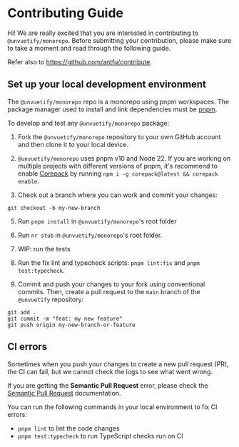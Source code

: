 # Contributing Guide

Hi! We are really excited that you are interested in contributing to `@unvuetify/monorepo`. Before submitting your contribution, please make sure to take a moment and read through the following guide.

Refer also to https://github.com/antfu/contribute.

## Set up your local development environment

The `@unvuetify/monorepo` repo is a monorepo using pnpm workspaces. The package manager used to install and link dependencies must be [pnpm](https://pnpm.io/).

To develop and test any `@unvuetify/monorepo` package:

1. Fork the `@unvuetify/monorepo` repository to your own GitHub account and then clone it to your local device.

2. `@unvuetify/monorepo` uses pnpm v10 and Node 22. If you are working on multiple projects with different versions of pnpm, it's recommend to enable [Corepack](https://github.com/nodejs/corepack) by running `npm i -g corepack@latest && corepack enable`.

3. Check out a branch where you can work and commit your changes:
```shell
git checkout -b my-new-branch
```

5. Run `pnpm install` in `@unvuetify/monorepo`'s root folder

6. Run `nr stub` in `@unvuetify/monorepo`'s root folder.

7. WIP: run the tests

8. Run the fix lint and typecheck scripts: `pnpm lint:fix` and `pnpm test:typecheck`.

9. Commit and push your changes to your fork using conventional commits. Then, create a pull request to the `main` branch of the `@unvuetify` repository:

```shell
git add .
git commit -m "feat: my new feature"
git push origin my-new-branch-or-feature
```

## CI errors

Sometimes when you push your changes to create a new pull request (PR), the CI can fail, but we cannot check the logs to see what went wrong.

If you are getting the **Semantic Pull Request** error, please check the [Semantic Pull Request](https://www.conventionalcommits.org/en/v1.0.0/#summary) documentation.

You can run the following commands in your local environment to fix CI errors:

- `pnpm lint` to lint the code changes
- `pnpm test:typecheck` to run TypeScript checks run on CI
